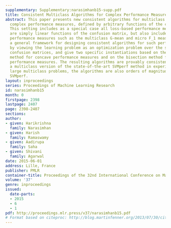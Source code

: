```yaml
---
supplementary: Supplementary:narasimhanb15-supp.pdf
title: Consistent Multiclass Algorithms for Complex Performance Measures
abstract: This paper presents new consistent algorithms for multiclass learning with
  complex performance measures, defined by arbitrary functions of the confusion matrix.
  This setting includes as a special case all loss-based performance measures, which
  are simply linear functions of the confusion matrix, but also includes more complex
  performance measures such as the multiclass G-mean and micro F_1 measures. We give
  a general framework for designing consistent algorithms for such performance measures
  by viewing the learning problem as an optimization problem over the set of feasible
  confusion matrices, and give two specific instantiations based on the Frank-Wolfe
  method for concave performance measures and on the bisection method for ratio-of-linear
  performance measures. The resulting algorithms are provably consistent and outperform
  a multiclass version of the state-of-the-art SVMperf method in experiments; for
  large multiclass problems, the algorithms are also orders of magnitude faster than
  SVMperf.
layout: inproceedings
series: Proceedings of Machine Learning Research
id: narasimhanb15
month: 0
firstpage: 2398
lastpage: 2407
page: 2398-2407
sections: 
author:
- given: Harikrishna
  family: Narasimhan
- given: Harish
  family: Ramaswamy
- given: Aadirupa
  family: Saha
- given: Shivani
  family: Agarwal
date: 2015-06-01
address: Lille, France
publisher: PMLR
container-title: Proceedings of the 32nd International Conference on Machine Learning
volume: '37'
genre: inproceedings
issued:
  date-parts:
  - 2015
  - 6
  - 1
pdf: http://proceedings.mlr.press/v37/narasimhanb15.pdf
# Format based on citeproc: http://blog.martinfenner.org/2013/07/30/citeproc-yaml-for-bibliographies/
---
```

